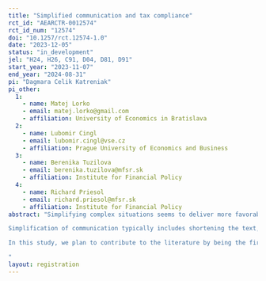 ```yaml
---
title: "Simplified communication and tax compliance"
rct_id: "AEARCTR-0012574"
rct_id_num: "12574"
doi: "10.1257/rct.12574-1.0"
date: "2023-12-05"
status: "in_development"
jel: "H24, H26, C91, D04, D81, D91"
start_year: "2023-11-07"
end_year: "2024-08-31"
pi: "Dagmara Celik Katreniak"
pi_other:
  1:
    - name: Matej Lorko
    - email: matej.lorko@gmail.com
    - affiliation: University of Economics in Bratislava
  2:
    - name: Lubomir Cingl
    - email: lubomir.cingl@vse.cz
    - affiliation: Prague University of Economics and Business
  3:
    - name: Berenika Tuzilova
    - email: berenika.tuzilova@mfsr.sk
    - affiliation: Institute for Financial Policy
  4:
    - name: Richard Priesol
    - email: richard.priesol@mfsr.sk
    - affiliation: Institute for Financial Policy
abstract: "Simplifying complex situations seems to deliver more favorable outcomes in many domains, including Earned-income Tax Credit take-up rate  (Bhargava and Manoli 2015), portfolio investments (Carvalho and Silverman 2022), and taxes (Abeler and Jäger 2015). Hoppe et al. (2019) show that tax systems are judged complex by professional tax-advisors in most of the 100 countries they studied, while Blesse et al.(2019) 90% of Germans believe that the tax system needs to be substantially simplified. Recent literature in nudging for tax-compliance context shows that simplification can be even more effective than the deterrence nudge (De Neve et al. 2021; Cahlíková et al. 2021; Dwenger et al. 2016).
Simplification of communication typically includes shortening the text, reducing the information content, creating a coherent structure, replacing complex words with simpler alternatives, and highlighting action-relevant information. This lowers information overload and allows to use of scarce attention resources more efficiently and might directly help to overcome transaction costs of dealing with the situation and increase the salience of the communicated message. It may even motivate recipients to tackle the problem sooner (Dušek, Pardo, and Traxler 2022). However, it is unclear which channels matter more than others, as current literature offers only partial answers. In a TV-fee evasion context, Cahlíková et al. (2021) find that reducing transaction costs of reaction procedure contributes only modestly to overall effects on compliance. Bholat et al.(2019) show that simplifying key messages of the central bank increases the comprehension of the general public, but also the trust and reputation of the central bank. This raises questions about the indirect effects a simplified message can bring.
In this study, we plan to contribute to the literature by being the first to disentangle direct and indirect effects which simplified communication from a tax-collecting authority to taxpayers may bring. The direct effects have been already studied and cover the reduced information frictions and transaction costs of dealing with the situation. The indirect effects cover (i) changes in the social norms associated with the tax payments (Bobek, Hageman, and Kelliher 2013), (ii) changes in the perceived competence of the tax-collecting authority and, therefore, the credibility of enforcement, and (iii) a change in a relationship with the tax-collecting authority in the spirit of procedural justice theory (Tyler 2003), and (iv) increased motivation of taxpayers to deal with the situation. 
"
layout: registration
---
```


